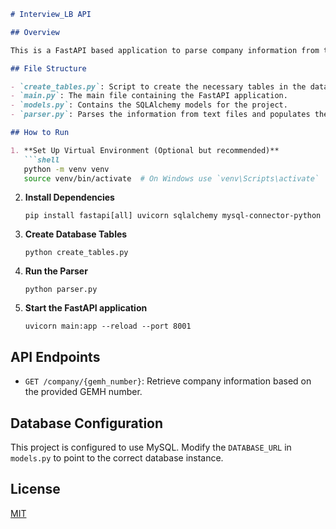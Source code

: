 ```markdown
# Interview_LB API

## Overview

This is a FastAPI based application to parse company information from text files and expose it via an HTTP API. The parsed information includes official name, GEMH number, website, and date of registration of companies.

## File Structure

- `create_tables.py`: Script to create the necessary tables in the database.
- `main.py`: The main file containing the FastAPI application.
- `models.py`: Contains the SQLAlchemy models for the project.
- `parser.py`: Parses the information from text files and populates the database.

## How to Run

1. **Set Up Virtual Environment (Optional but recommended)**
   ```shell
   python -m venv venv
   source venv/bin/activate  # On Windows use `venv\Scripts\activate`
   ```

2. **Install Dependencies**
   ```shell
   pip install fastapi[all] uvicorn sqlalchemy mysql-connector-python
   ```

3. **Create Database Tables**
   ```shell
   python create_tables.py
   ```

4. **Run the Parser**
   ```shell
   python parser.py
   ```

5. **Start the FastAPI application**
   ```shell
   uvicorn main:app --reload --port 8001
   ```

## API Endpoints

- `GET /company/{gemh_number}`: Retrieve company information based on the provided GEMH number.

## Database Configuration

This project is configured to use MySQL. Modify the `DATABASE_URL` in `models.py` to point to the correct database instance.

## License

[MIT](LICENSE)
